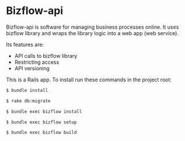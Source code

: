 # Bizflow-api

Bizflow-api is software for managing business processes online. It uses bizflow library and wraps the library logic into a web app (web service).

Its features are:
 - API calls to bizflow library
 - Restricting access
 - API versioning

This is a Rails app. To install run these commands in the project root:

```bash
$ bundle install
```

```bash
$ rake db:migrate
```

```bash
$ bundle exec bizflow install
```

```bash
$ bundle exec bizflow setup
```

```bash
$ bundle exec bizflow build
```
